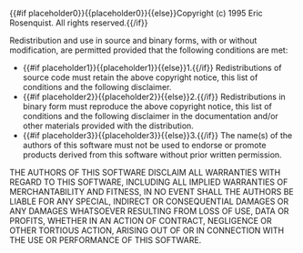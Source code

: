 {{#if placeholder0}}{{placeholder0}}{{else}}Copyright (c) 1995 Eric Rosenquist. All rights reserved.{{/if}}

 Redistribution and use in source and binary forms, with or without modification, are permitted provided that the following conditions are met:

* {{#if placeholder1}}{{placeholder1}}{{else}}1.{{/if}} Redistributions of source code must retain the above copyright notice, this list of conditions and the following disclaimer.
* {{#if placeholder2}}{{placeholder2}}{{else}}2.{{/if}} Redistributions in binary form must reproduce the above copyright notice, this list of conditions and the following disclaimer in the documentation and/or other materials provided with the distribution.
* {{#if placeholder3}}{{placeholder3}}{{else}}3.{{/if}} The name(s) of the authors of this software must not be used to endorse or promote products derived from this software without prior written permission.

 THE AUTHORS OF THIS SOFTWARE DISCLAIM ALL WARRANTIES WITH REGARD TO THIS SOFTWARE, INCLUDING ALL IMPLIED WARRANTIES OF MERCHANTABILITY AND FITNESS, IN NO EVENT SHALL THE AUTHORS BE LIABLE FOR ANY SPECIAL, INDIRECT OR CONSEQUENTIAL DAMAGES OR ANY DAMAGES WHATSOEVER RESULTING FROM LOSS OF USE, DATA OR PROFITS, WHETHER IN AN ACTION OF CONTRACT, NEGLIGENCE OR OTHER TORTIOUS ACTION, ARISING OUT OF OR IN CONNECTION WITH THE USE OR PERFORMANCE OF THIS SOFTWARE.